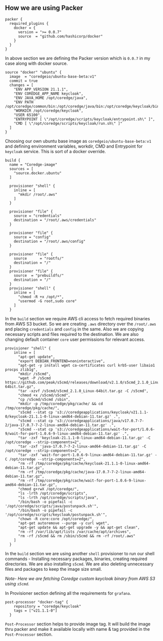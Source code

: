 ## How we are using Packer

```hcl
packer {
  required_plugins {
    docker = {
      version = ">= 0.0.7"
      source  = "github.com/hashicorp/docker"
    }
  }
}
```
In above section we are defining the Packer version which is `0.0.7` in my case along with docker source.

```hcl
source "docker" "ubuntu" {
  image  = "coredgeio/ubuntu-base-beta:v1"
  commit = true
  changes = [
    "ENV APP_VERSION 21.1.1",
    "ENV COREDGE_APP_NAME keycloak",
    "ENV JAVA_HOME /opt/coredge/java",
    "ENV PATH /opt/coredge/common/bin:/opt/coredge/java/bin:/opt/coredge/keycloak/bin:$PATH",
    "WORKDIR /opt/coredge/keycloak",
    "USER 65100",
    "ENTRYPOINT [ \"/opt/coredge/scripts/keycloak/entrypoint.sh\" ]",
    "CMD [ \"/opt/coredge/scripts/keycloak/run.sh\" ]"
  ]
}
```

Choosing our own ubuntu base image as `coredgeio/ubuntu-base-beta:v1` and defining environment variables, workdir, CMD and Entrypoint for `keycloak` service. This is sort of a docker override.

```hcl
build {
  name = "Coredge-image"
  sources = [
    "source.docker.ubuntu"
  ]

  provisioner "shell" {
    inline = [
      "mkdir /root/.aws"
    ]
  }

  provisioner "file" {
    source = "credentials"
    destination = "/root/.aws/credentials"
  }

  provisioner "file" {
    source = "config"
    destination = "/root/.aws/config"
  }

  provisioner "file" {
    source      = "rootfs/"
    destination = "/"
  }
  provisioner "file" {
    source  = "prebuildfs/"
    destination = "/"
  }
  provisioner "shell" {
    inline = [
      "chmod -R +x /opt/*",
      "usermod -G root,sudo core"
    ]
  }
```
In the `build` section we require AWS cli access to fetch required binaries from AWS S3 bucket. So we are creating `.aws` directory over the `/root/.aws` and placing `credentials` and `config` in the same.
Also we are copying necessary scripts and files required to the destination. We are also changing default container `core` user permissions for relevant access.

```hcl
provisioner "shell" {
    inline = [
      "apt-get update",
      "export DEBIAN_FRONTEND=noninteractive",
      "apt-get -y install wget ca-certificates curl krb5-user libaio1 procps zlib1g",
      "mkdir /s5cmd",
      "wget -P /s5cmd https://github.com/peak/s5cmd/releases/download/v2.1.0/s5cmd_2.1.0_Linux-64bit.tar.gz",
      "tar -xzvf /s5cmd/s5cmd_2.1.0_Linux-64bit.tar.gz -C /s5cmd",
      "chmod +x /s5cmd/s5cmd",
      "cp /s5cmd/s5cmd /sbin",
      "mkdir -p /tmp/coredge/pkg/cache/ && cd /tmp/coredge/pkg/cache/",
      "s5cmd --stat cp 's3://coredgeapplications/keycloak/v21.1.1-0/keycloak-21.1.1-0-linux-amd64-debian-11.tar.gz' .",
      "s5cmd --stat cp 's3://coredgeapplications/java/v17.0.7-7-2/java-17.0.7-7-2-linux-amd64-debian-11.tar.gz' .",
      "s5cmd --stat cp 's3://coredgeapplications/wait-for-port/1.0.6-9/wait-for-port-1.0.6-9-linux-amd64-debian-11.tar.gz' .",
      "tar -zxf 'keycloak-21.1.1-0-linux-amd64-debian-11.tar.gz' -C /opt/coredge --strip-components=2",
      "tar -zxf 'java-17.0.7-7-2-linux-amd64-debian-11.tar.gz' -C /opt/coredge --strip-components=2",
      "tar -zxf 'wait-for-port-1.0.6-9-linux-amd64-debian-11.tar.gz' -C /opt/coredge --strip-components=2",
      "rm -rf /tmp/coredge/pkg/cache/keycloak-21.1.1-0-linux-amd64-debian-11.tar.gz",
      "rm -rf /tmp/coredge/pkg/cache/java-17.0.7-7-2-linux-amd64-debian-11.tar.gz",
      "rm -rf /tmp/coredge/pkg/cache/wait-for-port-1.0.6-9-linux-amd64-debian-11.tar.gz",
      "chmod g+rwX /opt/coredge/",
      "ls -lrth /opt/coredge/scripts",
      "ls -lrth /opt/coredge/scripts/java",
      "/bin/bash -o pipefail -c '/opt/coredge/scripts/java/postunpack.sh'",
      "/bin/bash -o pipefail -c '/opt/coredge/scripts/keycloak/postunpack.sh'",
      "chown -R core:core /opt/coredge/",
      "apt-get autoremove --purge -y curl wget",
      "apt-get update && apt-get upgrade -y && apt-get clean",
      "rm -rf /var/lib/apt/lists /var/cache/apt/archives",
      "rm -rf /s5cmd && rm /sbin/s5cmd && rm -rf /root/.aws"
    ]
  }
```
In the `build` section we are using another `shell` provisioner to run our shell commands - Installing necessary packages, binaries, creating required directories. We are also installing `s5cmd`. We are also deleting unnecessary files and packages to keep the image size small. 

*Note-* *Here we are fetching Coredge custom keycloak binary from AWS S3 using `s5cmd`.*

In Provisioner section defining all the requirements for `grafana`.

```hcl
post-processor "docker-tag" {
    repository = "coredge/keycloak"
    tags = ["v21.1.1-0"]
  }
```
`Post-Processor` section helps to provide image tag. It will build the image thru packer and make it available locally with name & tag provided in the `Post-Processor` section.
